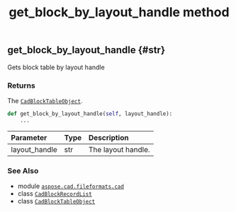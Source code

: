 ﻿---
title: get_block_by_layout_handle method
second_title: Aspose.CAD for Python via .NET API References
description: 
type: docs
weight: 40
url: /python-net/aspose.cad.fileformats.cad/cadblockrecordlist/get_block_by_layout_handle/
is_root: false
---

## get_block_by_layout_handle {#str}

Gets block table by layout handle


### Returns 


The [`CadBlockTableObject`](/cad/python-net/aspose.cad.fileformats.cad.cadtables/cadblocktableobject).


```python
def get_block_by_layout_handle(self, layout_handle):
    ...
```


| Parameter | Type | Description |
| :- | :- | :- |
| layout_handle | str | The layout handle. |



### See Also
* module [`aspose.cad.fileformats.cad`](../../)
* class [`CadBlockRecordList`](/cad/python-net/aspose.cad.fileformats.cad/cadblockrecordlist)
* class [`CadBlockTableObject`](/cad/python-net/aspose.cad.fileformats.cad.cadtables/cadblocktableobject)
